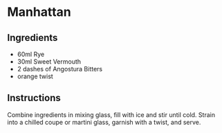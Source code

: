 # Manhattan

## Ingredients

- 60ml Rye
- 30ml Sweet Vermouth
- 2 dashes of Angostura Bitters
- orange twist

## Instructions

Combine ingredients in mixing glass, fill with ice and stir until cold. Strain into a chilled coupe or martini glass, garnish with a twist, and serve.
